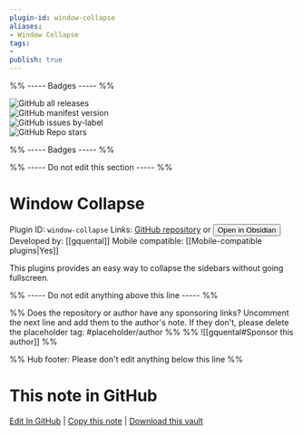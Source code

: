 ```yaml
---
plugin-id: window-collapse
aliases:
- Window Collapse
tags: 
- 
publish: true
---
```


%% ----- Badges ----- %%

![GitHub all releases](https://img.shields.io/github/downloads/gquental/obsidian-window-collapse/total?color=573E7A&logo=github&style=for-the-badge)   
![GitHub manifest version](https://img.shields.io/github/manifest-json/v/gquental/obsidian-window-collapse?color=573E7A&logo=github&style=for-the-badge)   
![GitHub issues by-label](https://img.shields.io/github/issues/gquental/obsidian-window-collapse/help%20wanted?color=573E7A&logo=github&style=for-the-badge)   
![GitHub Repo stars](https://img.shields.io/github/stars/gquental/obsidian-window-collapse?color=573E7A&logo=github&style=for-the-badge)

%% ----- Badges ----- %%

%% ----- Do not edit this section ----- %%

# Window Collapse

Plugin ID: `window-collapse`
Links: [GitHub repository](https://github.com/gquental/obsidian-window-collapse) or [<button id=HH>Open in Obsidian</button>](obsidian://goto-plugin?id=window-collapse)
Developed by: [[gquental]]
Mobile compatible: [[Mobile-compatible plugins|Yes]]

This plugins provides an easy way to collapse the sidebars without going fullscreen.

%% ----- Do not edit anything above this line ----- %% 

%% Does the repository or author have any sponsoring links? Uncomment the next line and add them to the author's note. If they don't, please delete the placeholder tag: #placeholder/author %%
%% ![[gquental#Sponsor this author]] %%

%% Hub footer: Please don't edit anything below this line %%

# This note in GitHub

<span class="git-footer">[Edit In GitHub](https://github.dev/obsidian-community/obsidian-hub/blob/main/02%20-%20Community%20Expansions/02.05%20All%20Community%20Expansions/Plugins/window-collapse.md "git-hub-edit-note") | [Copy this note](https://raw.githubusercontent.com/obsidian-community/obsidian-hub/main/02%20-%20Community%20Expansions/02.05%20All%20Community%20Expansions/Plugins/window-collapse.md "git-hub-copy-note") | [Download this vault](https://github.com/obsidian-community/obsidian-hub/archive/refs/heads/main.zip "git-hub-download-vault") </span>
